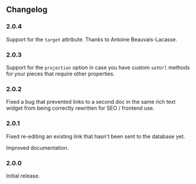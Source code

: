 ## Changelog

### 2.0.4

Support for the `target` attribute. Thanks to Antoine Beauvais-Lacasse.

### 2.0.3

Support for the `projection` option in case you have custom `setUrl` methods for your pieces that require other properties.

### 2.0.2

Fixed a bug that prevented links to a second doc in the same rich text widget from being correctly rewritten for SEO / frontend use.

### 2.0.1

Fixed re-editing an existing link that hasn't been sent to the database yet.

Improved documentation.

### 2.0.0

Initial release.
